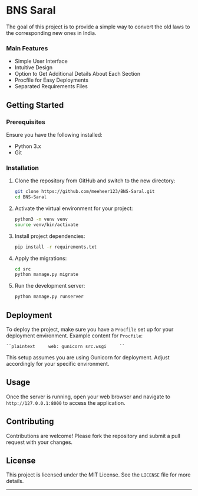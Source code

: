 # BNS Saral

The goal of this project is to provide a simple way to convert the old laws to the corresponding new ones in India.

### Main Features

- Simple User Interface
- Intuitive Design
- Option to Get Additional Details About Each Section
- Procfile for Easy Deployments
- Separated Requirements Files

## Getting Started

### Prerequisites

Ensure you have the following installed:

- Python 3.x
- Git

### Installation

1. Clone the repository from GitHub and switch to the new directory:

   ```bash
   git clone https://github.com/meeheer123/BNS-Saral.git
   cd BNS-Saral
   ```
2. Activate the virtual environment for your project:

   ```bash
   python3 -m venv venv
   source venv/bin/activate
   ```
3. Install project dependencies:

   ```bash
   pip install -r requirements.txt
   ```
4. Apply the migrations:

   ```bash
   cd src
   python manage.py migrate
   ```
5. Run the development server:

   ```bash
   python manage.py runserver
   ```

## Deployment

To deploy the project, make sure you have a `Procfile` set up for your deployment environment. Example content for `Procfile`:

    ``plaintext     web: gunicorn src.wsgi     ``

This setup assumes you are using Gunicorn for deployment. Adjust accordingly for your specific environment.

## Usage

Once the server is running, open your web browser and navigate to `http://127.0.0.1:8000` to access the application.

## Contributing

Contributions are welcome! Please fork the repository and submit a pull request with your changes.

## License

This project is licensed under the MIT License. See the `LICENSE` file for more details.

---

